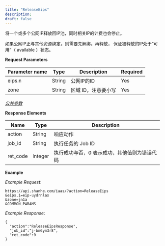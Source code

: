 ```yaml
---
title: "ReleaseEips"
description: 
draft: false
---
```




将一个或多个公网IP释放回IP池，同时相关IP的计费也会停止。

如果公网IP正与其他资源绑定，则需要先解绑，再释放， 保证被释放的IP处于“可用”（ available ）状态。

**Request Parameters**

| Parameter name | Type | Description | Required |
| --- | --- | --- | --- |
| eips.n | String | 公网IP的ID | Yes |
| zone | String | 区域 ID，注意要小写 | Yes |

[_公共参数_](../../../parameters/)

**Response Elements**

| Name | Type | Description |
| --- | --- | --- |
| action | String | 响应动作 |
| job_id | String | 执行任务的 Job ID |
| ret_code | Integer | 执行成功与否，0 表示成功，其他值则为错误代码 |

**Example**

_Example Request_:

```
https://api.shanhe.com/iaas/?action=ReleaseEips
&eips.1=eip-uydrnlax
&zone=jn1a
&COMMON_PARAMS
```

_Example Response_:

```
{
  "action":"ReleaseEipsResponse",
  "job_id":"j-bm6ym3r8",
  "ret_code":0
}
```
